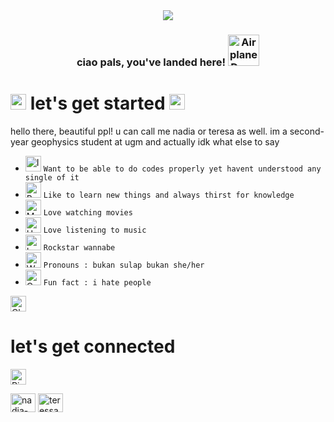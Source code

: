 <div align = center>

<img src= https://media.giphy.com/media/GTgq6SgnEKzdu/giphy.gif />

<br>
<div align = left>

<h3 align="center">ciao pals, you've landed here! <img src="https://raw.githubusercontent.com/Tarikul-Islam-Anik/Animated-Fluent-Emojis/master/Emojis/Travel%20and%20places/Airplane%20Departure.png" alt="Airplane Departure" width="50" height="50" /> </h3>


# <img src="https://raw.githubusercontent.com/Tarikul-Islam-Anik/Animated-Fluent-Emojis/master/Emojis/Objects/Chains.png" alt="Chains" width="25" height="25" />  let's get started <img src="https://raw.githubusercontent.com/Tarikul-Islam-Anik/Animated-Fluent-Emojis/master/Emojis/Symbols/Right%20Arrow%20Curving%20Down.png" alt="Right Arrow Curving Down" width="25" height="25" />
hello there, beautiful ppl! u can call me nadia or teresa as well. im a second-year geophysics student at ugm and actually idk what else to say
- <img src="https://raw.githubusercontent.com/Tarikul-Islam-Anik/Animated-Fluent-Emojis/master/Emojis/Symbols/Input%20Symbols.png" alt="Input Symbols" width="25" height="25" /> ```Want to be able to do codes properly yet havent understood any single of it```
- <img src="https://raw.githubusercontent.com/Tarikul-Islam-Anik/Animated-Fluent-Emojis/master/Emojis/Symbols/Bubbles.png" alt="Bubbles" width="25" height="25" /> ```Like to learn new things and always thirst for knowledge```
-  <img src="https://raw.githubusercontent.com/Tarikul-Islam-Anik/Animated-Fluent-Emojis/master/Emojis/Objects/Movie%20Camera.png" alt="Movie Camera" width="25" height="25" /> ```Love watching movies```
- <img src="https://raw.githubusercontent.com/Tarikul-Islam-Anik/Animated-Fluent-Emojis/master/Emojis/Objects/Headphone.png" alt="Headphone" width="25" height="25" /> ```Love listening to music```
- <img src="https://raw.githubusercontent.com/Tarikul-Islam-Anik/Animated-Fluent-Emojis/master/Emojis/Hand%20gestures/Love-You%20Gesture%20Medium-Light%20Skin%20Tone.png" alt="Love-You Gesture Medium-Light Skin Tone" width="25" height="25" /> ```Rockstar wannabe```
- <img src="https://raw.githubusercontent.com/Tarikul-Islam-Anik/Animated-Fluent-Emojis/master/Emojis/People/Woman%20Cartwheeling.png" alt="Woman Cartwheeling" width="25" height="25" /> ```Pronouns : bukan sulap bukan she/her```
- <img src="https://raw.githubusercontent.com/Tarikul-Islam-Anik/Animated-Fluent-Emojis/master/Emojis/Activities/Crystal%20Ball.png" alt="Crystal Ball" width="25" height="25" /> ```Fun fact : i hate people```

<img src="https://raw.githubusercontent.com/Tarikul-Islam-Anik/Animated-Fluent-Emojis/master/Emojis/Objects/Chains.png" alt="Chains" width="25" height="25" /> <h1 align="left"> let's get connected</h1><img src="https://raw.githubusercontent.com/Tarikul-Islam-Anik/Animated-Fluent Emojis/master/Emojis/Symbols/Right%20Arrow%20Curving%20Down.png" alt="Right Arrow Curving Down" width="25" height="25" />
<p align="left">
<a href="https://linkedin.com/in/nadia-maharaniii" target="blank"><img align="center" src="https://raw.githubusercontent.com/rahuldkjain/github-profile-readme-generator/master/src/images/icons/Social/linked-in-alt.svg" alt="nadia-maharaniii" height="30" width="40" /></a>
<a href="https://instagram.com/teressanm" target="blank"><img align="center" src="https://raw.githubusercontent.com/rahuldkjain/github-profile-readme-generator/master/src/images/icons/Social/instagram.svg" alt="teressanm" height="30" width="40" /></a>

[![<Gmail>](https://img.shields.io/badge/Gmail-4db8ff?style=for-the-badge&logo=Gmail&logoColor=white)](nadiamaharani@mail.ugm.ac.id)

<img scr= "https://media.tenor.com/wpSo-8CrXqUAAAAi/loading-loading-forever.gif" /> 
